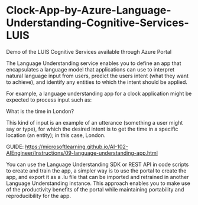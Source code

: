 # Clock-App-by-Azure-Language-Understanding-Cognitive-Services-LUIS
Demo of the LUIS Cognitive Services available through Azure Portal


The Language Understanding service enables you to define an app that encapsulates a language model that applications can use to interpret natural language input from users, predict the users intent (what they want to achieve), and identify any entities to which the intent should be applied.

For example, a language understanding app for a clock application might be expected to process input such as:

What is the time in London?

This kind of input is an example of an utterance (something a user might say or type), for which the desired intent is to get the time in a specific location (an entity); in this case, London.

GUIDE: https://microsoftlearning.github.io/AI-102-AIEngineer/Instructions/09-language-understanding-app.html


You can use the Language Understanding SDK or REST API in code scripts to create and train the app, a simpler way is to use the portal to create the app, and export it as a .lu file that can be imported and retrained in another Language Understanding instance. This approach enables you to make use of the productivity benefits of the portal while maintaining portability and reproducibility for the app.
